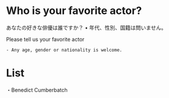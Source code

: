 # Who is your favorite actor?
あなたの好きな俳優は誰ですか？
    • 年代、性別、国籍は問いません。

Please tell us your favorite actor

    - Any age, gender or nationality is welcome.

# List
・Benedict Cumberbatch
